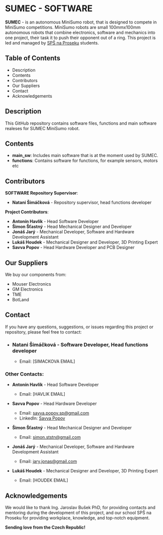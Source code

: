 # SUMEC - SOFTWARE

**SUMEC** - is an autonomous MiniSumo robot, that is designed to compete in MiniSumo competitions. MiniSumo robots are small 100mmx100mm autonomous robots that combine electronics, software and mechanics into one project, their task it to push their opponent out of a ring. This project is led and managed by [SPŠ na Proseku](https://www.sps-prosek.cz) students.

## Table of Contents
- Description
- Contents
- Contributors
- Our Suppliers
- Contact
- Acknowledgements


## Description
This GitHub repository contains software files, functions and main software realeses for SUMEC MiniSumo robot.

## Contents
- **main_sw**: Includes main software that is at the moment used by SUMEC. 
- **functions**: Contains software for functions, for example sensors, motors etc

## Contributors
**SOFTWARE Repository Supervisor**:
- **Natani Šimáčková** - Repository supervisor, head functions developer

**Project Contributors**:
- **Antonín Havlík** - Head Software Developer
- **Šimon Šťastný** - Head Mechanical Designer and Developer
- **Jonáš Jarý** - Mechanical Developer, Software and Hardware Development Assistant
- **Lukáš Houdek** - Mechanical Designer and Developer, 3D Printing Expert
- **Savva Popov** - Head Hardware Developer and PCB Designer

## Our Suppliers
We buy our components from:
- Mouser Electronics
- GM Electronics
- TME
- BotLand

## Contact
If you have any questions, suggestions, or issues regarding this project or repository, please feel free to contact:

- ### **Natani Šimáčková** - Software Developer, Head functions developer
  - Email: [SIMACKOVA EMAIL]

### Other Contacts:
- **Antonín Havlík** - Head Software Developer 
  - Email: [HAVLIK EMAIL]

- **Savva Popov** - Head Hardware Developer
  - Email: savva.popov.sp@gmail.com
  - LinkedIn: [Savva Popov](https://www.linkedin.com/in/savva-popov/)
- **Šimon Šťastný** - Head Mechanical Designer and Developer
  - Email: simon.ststn@gmail.com
- **Jonáš Jarý** - Mechanical Developer, Software and Hardware Development Assistant
  - Email: jary.jonas@gmail.com
- **Lukáš Houdek** - Mechanical Designer and Developer, 3D Printing Expert
  - Email: [HOUDEK EMAIL]

## Acknowledgements
We would like to thank Ing. Jaroslav Bušek PhD, for providing contacts and mentoring during the development of this project, and our school SPŠ na Proseku for providing workplace, knowledge, and top-notch equipment.

**Sending love from the Czech Republic!**
